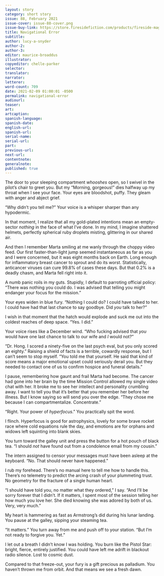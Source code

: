 ```yaml
---
layout: story
category: short story
issue: 88, February 2021
issue-cover: issue-88-cover.png
issue-buy-link: https://store.firesidefiction.com/products/fireside-magazine-issue-88-february-2021
title: Navigational Error
subtitle:
author: lucy-a-snyder
author-2:
author-3:
editor: maurice-broaddus
illustrator:
copyeditor: chelle-parker
selector:
translator:
narrator:
letterer:
word-count: 709
date: 2021-02-09 01:00:01 -0500
permalink: navigational-error
audiourl:
teaser:
art:
artcaption:
spanish-language:
spanish-date:
english-url:
spanish-url:
serial-name:
serial-url:
part:
previous-url:
next-url:
contentnote:
generalnote:
published: true
---
```

The door to your sleeping compartment _whooshes_ open, so I swivel in the pilot’s chair to greet you. But my “Morning, gorgeous!” dies halfway up my throat when I see your face. Your eyes are bloodshot, puffy. They gleam with anger and abject grief.

“Why didn’t you tell me?” Your voice is a whisper sharper than any hypodermic.

In that moment, I realize that all my gold-plated intentions mean an empty-sector _nothing_ in the face of what I’ve done. In my mind, I imagine shattered helmets, perfectly spherical ruby droplets misting, glittering in our shared air.

And then I remember Marta smiling at me wanly through the choppy video feed. Our first faster-than-light jump seemed instantaneous as far as you and I were concerned, but it was eight months back on Earth. Long enough for inflammatory breast cancer to sprout and do its worst. Statistically, anticancer viruses can cure 99.8% of cases these days. But that 0.2% is a deadly chasm, and Marta fell right into it.

A numb panic roils in my guts. Stupidly, I default to parroting official policy: “There was nothing you could do. I was advised that telling you might endanger your focus for the mission.”

Your eyes widen in blue fury. “Nothing I could do? I could have talked to her. I could have had that last chance to say goodbye. Did _you_ talk to her?”

I wish in that moment that the hatch would explode and suck me out into the coldest reaches of deep space. “Yes. I did.”

Your voice rises like a December wind. “Who fucking advised that _you_ would have one last chance to talk to our wife and _I_ would not?”

“Dr. Hong. I scored a ninety-five on the last psych eval, but you only scored an eighty.” Raising a shield of facts is a terrible, cowardly response, but I can’t seem to stop myself. “You told me that yourself. He said that kind of score means a major emotional upset could seriously derail you. But they needed to contact one of us to confirm hospice and funeral details.”

I pause, remembering how gaunt and frail Marta had become. The cancer had gone into her brain by the time Mission Control allowed my single video chat with her. It broke me to see her intellect and personality crumbling away. I want to tell you that it’s better that you remember her before her illness. But I know saying so will send you over the edge. “They chose me because I can compartmentalize. Concentrate.”

“Right. Your power of _hyperfocus_.” You practically spit the word.

I flinch. Hyperfocus is good for astrophysics, lovely for some brave rocket race where cold equations rule the day, and emotions are for orphans and widows left squinting into blank skies.

You turn toward the galley unit and press the button for a hot pouch of black tea. “I should _not_ have found out from a condolence email from my cousin.”

The intern assigned to censor your messages must have been asleep at the keyboard. “No. That should never have happened.”

I rub my forehead. There’s no manual here to tell me how to handle this. There’s no telemetry to predict the arcing crash of your plummeting trust. No geometry for the fracture of a single human heart.

“I should have told you, no matter what they ordered,” I say. “And I’ll be sorry forever that I didn’t. If it matters, I spent most of the session telling her how much you love her. She died knowing she was adored by both of us. Very, very much.”

My heart is hammering as fast as Armstrong’s did during his lunar landing. You pause at the galley, sipping your steaming tea.

“It matters.” You turn away from me and push off to your station. “But I’m not ready to forgive you. Yet.”

I let out a breath I didn’t know I was holding. You burn like the Pistol Star: bright, fierce, entirely justified. You could have left me adrift in blackout radio silence. Lost to cosmic dust.

Compared to that freeze-out, your fury is a gift precious as palladium. You haven’t thrown me from orbit. And that means we see a fresh dawn.
